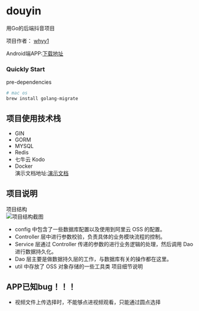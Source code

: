 # douyin

用Go的后端抖音项目

项目作者： [whyy1](https://github.com/whyy1) </br>

Android端APP:[下载地址](http://cdn.whyy1.top/%E6%8A%96%E5%A3%B0.apk)</br>
### Quickly Start

pre-dependencies

```bash
# mac os
brew install golang-migrate
```

## 项目使用技术栈

- GIN
- GORM
- MYSQL
- Redis
- 七牛云 Kodo
- Docker</br>
  演示文档地址:[演示文档](https://aio03fkuce.feishu.cn/file/boxcnwasGHVQCXHQX1HMH5tYnNd)</br>

  

## 项目说明

项目结构
</br>![项目结构截图](https://y1-image.oss-cn-beijing.aliyuncs.com/image/%E5%BE%AE%E4%BF%A1%E6%88%AA%E5%9B%BE_20220613154430.png)

- config 中包含了一些数据库配置以及使用到阿里云 OSS 的配置。
- Controller 层中进行参数校验，负责具体的业务模块流程的控制。
- Service 层通过 Controller 传递的参数的进行业务逻辑的处理，然后调用 Dao 进行数据持久化。
- Dao 层主要是做数据持久层的工作，与数据库有关的操作都在这里。
- util 中存放了 OSS 对象存储的一些工具类
  项目细节说明

## APP已知bug！！！
- 视频文件上传选择时，不能够点进视频观看，只能通过圆点选择
